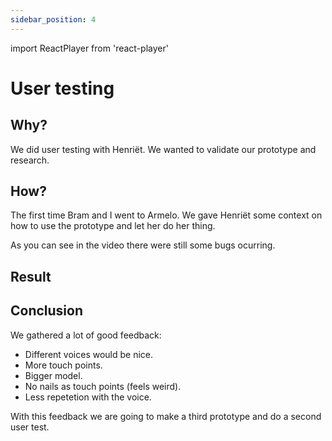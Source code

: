 ```yaml
---
sidebar_position: 4
---
```


import ReactPlayer from 'react-player'

# User testing

## Why?

We did user testing with Henriët. We wanted to validate our prototype and research.

## How?

The first time Bram and I went to Armelo. We gave Henriët some context on how to use the prototype and let her do her thing.

As you can see in the video there were still some bugs ocurring.

## Result

<ReactPlayer controls url="/videos/prototype-2.mp4" />

## Conclusion

We gathered a lot of good feedback:

- Different voices would be nice.
- More touch points.
- Bigger model.
- No nails as touch points (feels weird).
- Less repetetion with the voice.

With this feedback we are going to make a third prototype and do a second user test.
